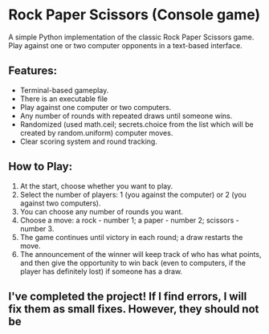 # Rock Paper Scissors (Console game)  
A simple Python implementation of the classic Rock Paper Scissors game. Play against one or two computer opponents in a text-based interface.  

## Features:
- Terminal-based gameplay.
- There is an executable file
- Play against one computer or two computers.
- Any number of rounds with repeated draws until someone wins.
- Randomized (used math.ceil; secrets.choice from the list which will be created by random.uniform) computer moves.
- Clear scoring system and round tracking.

## How to Play:
1. At the start, choose whether you want to play.
2. Select the number of players: 1 (you against the computer) or 2 (you against two computers).
3. You can choose any number of rounds you want.
4. Choose a move: a rock - number 1; a paper - number 2; scissors - number 3.
5. The game continues until victory in each round; a draw restarts the move.
6. The announcement of the winner will keep track of who has what points, and then give the opportunity to win back (even to computers, if the player has definitely lost) if someone has a draw.

## I've completed the project! If I find errors, I will fix them as small fixes. However, they should not be
